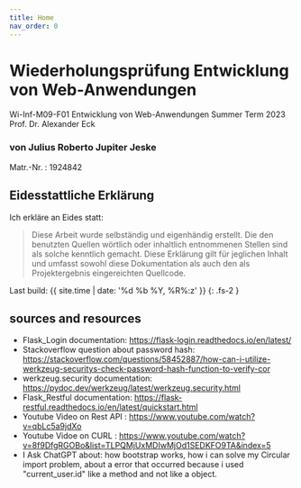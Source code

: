```yaml
---
title: Home
nav_order: 0
---
```


# Wiederholungsprüfung Entwicklung von Web-Anwendungen

Wi-Inf-M09-F01 Entwicklung von Web-Anwendungen
Summer Term 2023
Prof. Dr. Alexander Eck

### von Julius Roberto Jupiter Jeske

Matr.-Nr.
: 1924842

## Eidesstattliche Erklärung

Ich erkläre an Eides statt:

> Diese Arbeit wurde selbständig und eigenhändig erstellt. Die den benutzten Quellen wörtlich oder inhaltlich entnommenen Stellen sind als solche kenntlich gemacht. Diese Erklärung gilt für jeglichen Inhalt und umfasst sowohl diese Dokumentation als auch den als Projektergebnis eingereichten Quellcode.

Last build: {{ site.time | date: '%d %b %Y, %R%:z' }}
{: .fs-2 }

## sources and resources

+ Flask_Login documentation: https://flask-login.readthedocs.io/en/latest/
+ Stackoverflow question about password hash: https://stackoverflow.com/questions/58452887/how-can-i-utilize-werkzeug-securitys-check-password-hash-function-to-verify-cor
+ werkzeug.security documentation: https://pydoc.dev/werkzeug/latest/werkzeug.security.html
+ Flask_Restful documentation: https://flask-restful.readthedocs.io/en/latest/quickstart.html
+ Youtube Video on Rest API : https://www.youtube.com/watch?v=qbLc5a9jdXo
+ Youtube Vidoe on CURL : https://www.youtube.com/watch?v=8f9DfgRGOBo&list=TLPQMjUxMDIwMjOd1SEDKFO9TA&index=5
+ I Ask ChatGPT about: how bootstrap works, how i can solve my Circular import problem,
                                        about a error that occurred because i used "current_user.id" like a method and not like a object.
